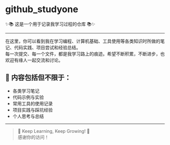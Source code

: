 # github_studyone
✨📚 这是一个用于记录我学习过程的仓库 📚✨

---

在这里，你可以看到我在学习编程、计算机基础、工具使用等各类知识时所做的笔记、代码实践、项目尝试和经验总结。  
每一次提交、每一个文件，都是我学习路上的痕迹。希望不断积累，不断进步，也欢迎有缘人一起交流和讨论。

## 📝 内容包括但不限于：

- 各类学习笔记
- 代码示例与实验
- 常用工具的使用记录
- 项目实践与踩坑经验
- 个人思考与总结

---

> 🚀 Keep Learning, Keep Growing! 🚀  
> 感谢你的访问！

